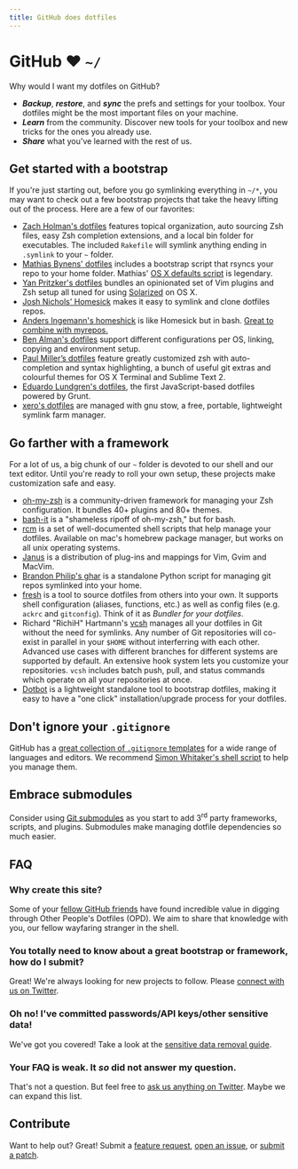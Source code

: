 ```yaml
---
title: GitHub does dotfiles
---
```


# GitHub ❤ `~/`

Why would I want my dotfiles on GitHub?

* **_Backup_**, **_restore_**, and **_sync_** the prefs and settings for your
toolbox. Your dotfiles might be the most important files on your machine.
* **_Learn_** from the community. Discover new tools for your toolbox and new
tricks for the ones you already use.
* **_Share_** what you've learned with the rest of us.

## Get started with a bootstrap

If you're just starting out, before you go symlinking everything in `~/*`,
you may want to check out a few bootstrap projects that take the heavy lifting
out of the process. Here are a few of our favorites:

* [Zach Holman's dotfiles](https://github.com/holman/dotfiles) features
topical organization, auto sourcing Zsh files, easy Zsh completion
extensions, and a local bin folder for executables. The included `Rakefile` will
symlink anything ending in `.symlink` to your `~` folder.
* [Mathias Bynens' dotfiles](https://github.com/mathiasbynens/dotfiles)
includes a bootstrap script that rsyncs your repo to your home folder.
Mathias' [OS X defaults
script](https://github.com/mathiasbynens/dotfiles/blob/master/.osx) is
legendary.
* [Yan Pritzker's dotfiles](https://github.com/skwp/dotfiles) bundles an
opinionated set of Vim plugins and Zsh setup all tuned for using
[Solarized](http://ethanschoonover.com/solarized) on OS X.
* [Josh Nichols' Homesick](https://github.com/technicalpickles/homesick)
makes it easy to symlink and clone dotfiles repos.
* [Anders Ingemann's homeshick](https://github.com/andsens/homeshick) is like
Homesick but in bash. [Great to combine with myrepos.](http://waiting-for-dev.github.io/blog/2014/05/04/distributable-and-organized-dotfiles-with-homeshick-and-mr/)
* [Ben Alman's dotfiles](https://github.com/cowboy/dotfiles) support
different configurations per OS, linking, copying and environment setup.
* [Paul Miller’s dotfiles](https://github.com/paulmillr/dotfiles) feature
greatly customized zsh with auto-completion and syntax highlighting,
a bunch of useful git extras and colourful themes for OS X Terminal and Sublime Text 2.
* [Eduardo Lundgren's dotfiles](https://github.com/eduardolundgren/dotfiles),
the first JavaScript-based dotfiles powered by Grunt.
* [xero's dotfiles](http://git.io/.files) are managed with gnu stow, a free, portable, lightweight symlink farm manager.

## Go farther with a framework

For a lot of us, a big chunk of our `~` folder is devoted to our shell and
our text editor. Until you're ready to roll your own setup, these projects make
customization safe and easy.

* [oh-my-zsh](https://github.com/robbyrussell/oh-my-zsh) is a
community-driven framework for managing your Zsh configuration. It bundles
40+ plugins and 80+ themes.
* [bash-it](https://github.com/revans/bash-it)
is a "shameless ripoff of oh-my-zsh," but for bash.
* [rcm](https://github.com/thoughtbot/rcm) is a set of well-documented shell
scripts that help manage your dotfiles. Available on mac's homebrew package
manager, but works on all unix operating systems.
* [Janus](https://github.com/carlhuda/janus) is a distribution of plug-ins
and mappings for Vim, Gvim and MacVim.
* [Brandon Philip's ghar](https://github.com/philips/ghar) is a standalone
Python script for managing git repos symlinked into your home.
* [fresh](https://github.com/freshshell/fresh) is a tool to source dotfiles
from others into your own. It supports shell configuration (aliases,
functions, etc.) as well as config files (e.g. `ackrc` and `gitconfig`).
Think of it as _Bundler for your dotfiles_.
* Richard "RichiH" Hartmann's [vcsh](https://github.com/RichiH/vcsh) manages
all your dotfiles in Git without the need for symlinks. Any number of Git
repositories will co-exist in parallel in your `$HOME` without interferring
with each other. Advanced use cases with different branches for different
systems are supported by default. An extensive hook system lets you customize
your repositories. `vcsh` includes batch push, pull, and status commands which
operate on all your repositories at once.
* [Dotbot](https://github.com/anishathalye/dotbot) is a lightweight standalone
tool to bootstrap dotfiles, making it easy to have a "one click"
installation/upgrade process for your dotfiles.

## Don't ignore your `.gitignore`

GitHub has a [great collection of `.gitignore` templates](https://github.com/github/gitignore)
for a wide range of languages and editors. We recommend
[Simon Whitaker's shell script](https://github.com/simonwhitaker/gitignore-boilerplates)
to help you manage them.

## Embrace submodules

Consider using [Git submodules](http://help.github.com/submodules/) as you
start to add 3<sup>rd</sup> party frameworks, scripts, and plugins. Submodules make
managing dotfile dependencies so much easier.

## FAQ

### Why create this site?
Some of your [fellow GitHub friends](http://github.com/dotfiles) have
found incredible value in digging through Other People's Dotfiles
(OPD). We aim to share that knowledge with you, our fellow wayfaring
stranger in the shell.

### You totally need to know about a great bootstrap or framework, how do I submit?
Great! We're always looking for new projects to follow. Please [connect
with us on Twitter](http://twitter.com/octodots).

### Oh no! I've committed passwords/API keys/other sensitive data!
We've got you covered! Take a look at the [sensitive data removal
guide](http://help.github.com/remove-sensitive-data).

### Your FAQ is weak. It <em>so</em> did not answer my question.

That's not a question. But feel free to [ask us anything on
Twitter](http://twitter.com/octodots). Maybe we can expand this list.

## Contribute

Want to help out? Great! Submit a [feature request](https://github.com/dotfiles/dotfiles.github.com/issues), [open an issue](https://github.com/dotfiles/dotfiles.github.com/issues), or [submit a patch](https://github.com/dotfiles/dotfiles.github.com).

